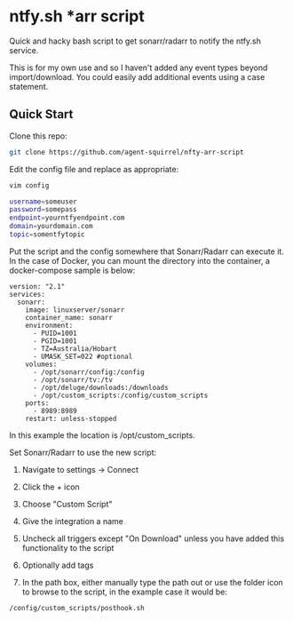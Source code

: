 # ntfy.sh *arr script

Quick and hacky bash script to get sonarr/radarr to notify the ntfy.sh service.

This is for my own use and so I haven't added any event types beyond import/download. You could easily add additional events using a case statement.

## Quick Start

Clone this repo:

```bash
git clone https://github.com/agent-squirrel/nfty-arr-script
```

Edit the config file and replace as appropriate:

```bash
vim config
```

```bash
username=someuser
password=somepass
endpoint=yourntfyendpoint.com
domain=yourdomain.com
topic=somentfytopic
```

Put the script and the config somewhere that Sonarr/Radarr can execute it.
In the case of Docker, you can mount the directory into the container, a docker-compose sample is below:

```docker
version: "2.1"
services:
  sonarr:
    image: linuxserver/sonarr
    container_name: sonarr
    environment:
      - PUID=1001
      - PGID=1001
      - TZ=Australia/Hobart
      - UMASK_SET=022 #optional
    volumes:
      - /opt/sonarr/config:/config
      - /opt/sonarr/tv:/tv
      - /opt/deluge/downloads:/downloads
      - /opt/custom_scripts:/config/custom_scripts
    ports:
      - 8989:8989
    restart: unless-stopped
```

In this example the location is /opt/custom_scripts.

Set Sonarr/Radarr to use the new script:

1. Navigate to settings -> Connect
  
2. Click the + icon
  
3. Choose "Custom Script"
  
4. Give the integration a name
  
5. Uncheck all triggers except "On Download" unless you have added this functionality to the script
  
6. Optionally add tags
  
7. In the path box, either manually type the path out or use the folder icon to browse to the script, in the example case it would be:

```bash
/config/custom_scripts/posthook.sh
```
